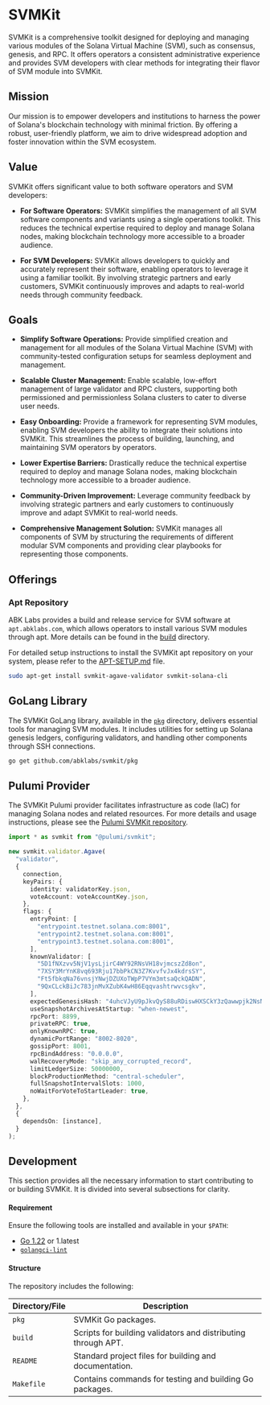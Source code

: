 # SVMKit

SVMKit is a comprehensive toolkit designed for deploying and managing various modules of the Solana Virtual Machine (SVM), such as consensus, genesis, and RPC. It offers operators a consistent administrative experience and provides SVM developers with clear methods for integrating their flavor of SVM module into SVMKit.

## Mission

Our mission is to empower developers and institutions to harness the power of Solana's blockchain technology with minimal friction. By offering a robust, user-friendly platform, we aim to drive widespread adoption and foster innovation within the SVM ecosystem.

## Value

SVMKit offers significant value to both software operators and SVM developers:

- **For Software Operators:** SVMKit simplifies the management of all SVM software components and variants using a single operations toolkit. This reduces the technical expertise required to deploy and manage Solana nodes, making blockchain technology more accessible to a broader audience.

- **For SVM Developers:** SVMKit allows developers to quickly and accurately represent their software, enabling operators to leverage it using a familiar toolkit. By involving strategic partners and early customers, SVMKit continuously improves and adapts to real-world needs through community feedback.

## Goals

- **Simplify Software Operations:** Provide simplified creation and management for all modules of the Solana Virtual Machine (SVM) with community-tested configuration setups for seamless deployment and management.

- **Scalable Cluster Management:** Enable scalable, low-effort management of large validator and RPC clusters, supporting both permissioned and permissionless Solana clusters to cater to diverse user needs.

- **Easy Onboarding:** Provide a framework for representing SVM modules, enabling SVM developers the ability to integrate their solutions into SVMKit. This streamlines the process of building, launching, and maintaining SVM operators by operators.

- **Lower Expertise Barriers:** Drastically reduce the technical expertise required to deploy and manage Solana nodes, making blockchain technology more accessible to a broader audience.

- **Community-Driven Improvement:** Leverage community feedback by involving strategic partners and early customers to continuously improve and adapt SVMKit to real-world needs.

- **Comprehensive Management Solution:** SVMKit manages all components of SVM by structuring the requirements of different modular SVM components and providing clear playbooks for representing those components.

## Offerings

### Apt Repository

ABK Labs provides a build and release service for SVM software at `apt.abklabs.com`, which allows operators to install various SVM modules through apt. More details can be found in the [build](/build) directory.

For detailed setup instructions to install the SVMKit apt repository on your system, please refer to the [APT-SETUP.md](APT-SETUP.md) file.

```bash
sudo apt-get install svmkit-agave-validator svmkit-solana-cli
```

## GoLang Library

The SVMKit GoLang library, available in the [`pkg`](/pkg) directory, delivers essential tools for managing SVM modules. It includes utilities for setting up Solana genesis ledgers, configuring validators, and handling other components through SSH connections.

```bash
go get github.com/abklabs/svmkit/pkg
```

## Pulumi Provider

The SVMKit Pulumi provider facilitates infrastructure as code (IaC) for managing Solana nodes and related resources. For more details and usage instructions, please see the [Pulumi SVMKit repository](https://github.com/abklabs/pulumi-svmkit).

```typescript
import * as svmkit from "@pulumi/svmkit";

new svmkit.validator.Agave(
  "validator",
  {
    connection,
    keyPairs: {
      identity: validatorKey.json,
      voteAccount: voteAccountKey.json,
    },
    flags: {
      entryPoint: [
        "entrypoint.testnet.solana.com:8001",
        "entrypoint2.testnet.solana.com:8001",
        "entrypoint3.testnet.solana.com:8001",
      ],
      knownValidator: [
        "5D1fNXzvv5NjV1ysLjirC4WY92RNsVH18vjmcszZd8on",
        "7XSY3MrYnK8vq693Rju17bbPkCN3Z7KvvfvJx4kdrsSY",
        "Ft5fbkqNa76vnsjYNwjDZUXoTWpP7VYm3mtsaQckQADN",
        "9QxCLckBiJc783jnMvXZubK4wH86Eqqvashtrwvcsgkv",
      ],
      expectedGenesisHash: "4uhcVJyU9pJkvQyS88uRDiswHXSCkY3zQawwpjk2NsNY",
      useSnapshotArchivesAtStartup: "when-newest",
      rpcPort: 8899,
      privateRPC: true,
      onlyKnownRPC: true,
      dynamicPortRange: "8002-8020",
      gossipPort: 8001,
      rpcBindAddress: "0.0.0.0",
      walRecoveryMode: "skip_any_corrupted_record",
      limitLedgerSize: 50000000,
      blockProductionMethod: "central-scheduler",
      fullSnapshotIntervalSlots: 1000,
      noWaitForVoteToStartLeader: true,
    },
  },
  {
    dependsOn: [instance],
  }
);
```

## Development

This section provides all the necessary information to start contributing to or building SVMKit. It is divided into several subsections for clarity.

#### Requirement

Ensure the following tools are installed and available in your `$PATH`:

- [Go 1.22](https://golang.org/dl/) or 1.latest
- [`golangci-lint`](https://golangci-lint.run/install)

#### Structure

The repository includes the following:

| Directory/File | Description                                                   |
| -------------- | ------------------------------------------------------------- |
| `pkg`          | SVMKit Go packages.                                           |
| `build`        | Scripts for building validators and distributing through APT. |
| `README`       | Standard project files for building and documentation.        |
| `Makefile`     | Contains commands for testing and building Go packages.       |
